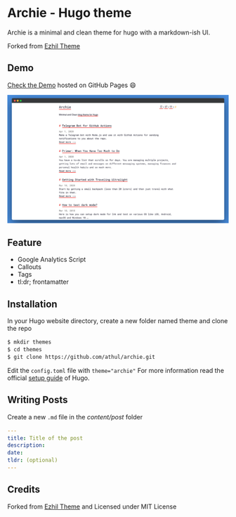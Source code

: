 # Archie - Hugo theme
Archie is a minimal and clean theme for hugo with a markdown-ish UI.

Forked from [Ezhil Theme](https://github.com/vividvilla/ezhil)

## Demo

[Check the Demo](https://athul.github.io/archie/) hosted on GitHub Pages :smile:

![](/images/theme.png)

## Feature
- Google Analytics Script
- Callouts
- Tags
- tl:dr; frontamatter

## Installation
In your Hugo website directory, create a new folder named theme and clone the repo
```bash
$ mkdir themes
$ cd themes
$ git clone https://github.com/athul/archie.git
```
Edit the `config.toml` file with `theme="archie"`
For more information read the official [setup guide](https://gohugo.io/overview/installing/) of Hugo.

## Writing Posts
Create a new `.md` file in the *content/post* folder
```yml
---
title: Title of the post
description:
date:
tldr: (optional)
---
```

## Credits
Forked from [Ezhil Theme](https://github.com/vividvilla/ezhil) and Licensed under MIT License   